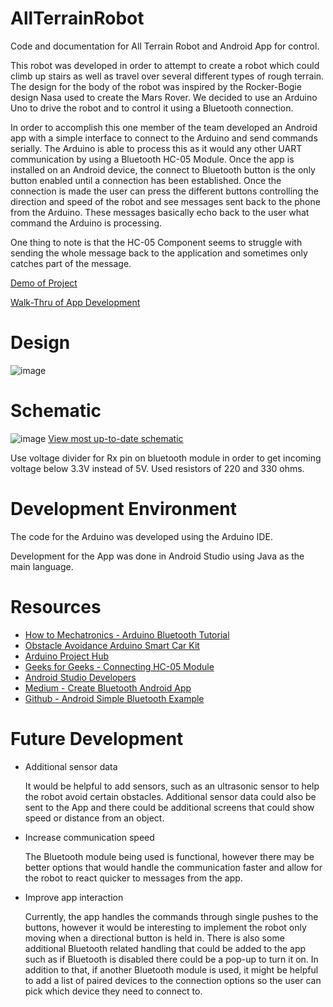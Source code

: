 # AllTerrainRobot
Code and documentation for All Terrain Robot and Android App for control.

This robot was developed in order to attempt to create a robot which could climb up stairs as well as travel over several different types of rough terrain. The design for the body of the robot was inspired by the Rocker-Bogie design Nasa used to create the Mars Rover. We decided to use an Arduino Uno to drive the robot and to control it using a Bluetooth connection. 

In order to accomplish this one member of the team developed an Android app with a simple interface to connect to the Arduino and send commands serially. The Arduino is able to process this as it would any other UART communication by using a Bluetooth HC-05 Module. Once the app is installed on an Android device, the connect to Bluetooth button is the only button enabled until a connection has been established. Once the connection is made the user can press the different buttons controlling the direction and speed of the robot and see messages sent back to the phone from the Arduino. These messages basically echo back to the user what command the Arduino is processing.

One thing to note is that the HC-05 Component seems to struggle with sending the whole message back to the application and sometimes only catches part of the message.

[Demo of Project](https://youtu.be/gv6-p23rhbU)

[Walk-Thru of App Development](https://youtu.be/SRUWbmDXMxQ)

# Design 
![image](https://github.com/Myapi314/AllTerrainRobot/assets/97209406/b97788fb-4cd8-41e9-adc1-b6ae49ee54ee)


# Schematic
![image](https://github.com/Myapi314/AllTerrainRobot/assets/97209406/531eaf50-87f6-4443-ad10-3425787e5822)
[View most up-to-date schematic](https://crcit.net/c/e8763686cd944002bac02424c5b18bc1)

Use voltage divider for Rx pin on bluetooth module in order to get incoming voltage below 3.3V instead of 5V. Used resistors of 220 and 330 ohms.

# Development Environment
The code for the Arduino was developed using the Arduino IDE.

Development for the App was done in Android Studio using Java as the main language. 

# Resources
- [How to Mechatronics - Arduino Bluetooth Tutorial](https://howtomechatronics.com/tutorials/arduino/arduino-and-hc-05-bluetooth-module-tutorial/)
- [Obstacle Avoidance Arduino Smart Car Kit](https://drive.google.com/drive/folders/1x-4Q7ejT96UbP0u8h9a7TKwRvs_PbmB8?usp=drive_link)
- [Arduino Project Hub](https://projecthub.arduino.cc/Serge144/simple-bluetooth-lamp-controller-using-android-and-arduino-0903d8)
- [Geeks for Geeks - Connecting HC-05 Module](https://www.geeksforgeeks.org/all-about-hc-05-bluetooth-module-connection-with-android/)
- [Android Studio Developers](https://developer.android.com/)
- [Medium - Create Bluetooth Android App](https://medium.com/swlh/create-custom-android-app-to-control-arduino-board-using-bluetooth-ff878e998aa8)
- [Github - Android Simple Bluetooth Example](https://github.com/bauerjj/Android-Simple-Bluetooth-Example/tree/master)

# Future Development
- Additional sensor data

    It would be helpful to add sensors, such as an ultrasonic sensor to help the robot avoid certain obstacles. Additional sensor data could also be sent to the App and there could be additional screens that could show speed or distance from an object.
  
- Increase communication speed 

    The Bluetooth module being used is functional, however there may be better options that would handle the communication faster and allow for the robot to react quicker to messages from the app.
  
- Improve app interaction 

    Currently, the app handles the commands through single pushes to the buttons, however it would be interesting to implement the robot only moving when a directional button is held in. There is also some additional Bluetooth related handling that could be added to the app such as if Bluetooth is disabled there could be a pop-up to turn it on. In addition to that, if another Bluetooth module is used, it might be helpful to add a list of paired devices to the connection options so the user can pick which device they need to connect to.
  
